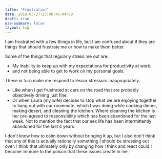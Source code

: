 ```yaml
---
title: "Frustration"
date: 2018-03-27T23:09:46-04:00
draft: true
use-summary: false
layout: log
---
```

I am frustrated with a few things in life, but I am confused about if
they are things that should frustrate me or how to make them better.
<!--more-->



Some of the things that regularly stress me out are:
- My inability to keep up with my expectations for productivity at work. 
- and not being able to get to work on my personal goals.

These in turn make me respond to lessor stressors inappropriately.

- Like when I get frustrated at cars on the road that are probably 
  objectively driving just fine.
- Or when Laura (my wife) decides to stop what we are enjoying
  together to hang out with our roommate, which I was doing while
  cooking dinner, making desert, and cleaning the kitchen. Where
  cleaning the kitchen is her pre-agreed to responsibility which has
  been abandoned for the last week. Not to mention the fact that our
  sex life has been intermittently abandoned for the last 4 years.
  
I don't know how to calm down without bringing it up, but I also don't
think that any of this is actually rationally something I should be
stressing out over. I think that ultimately only by changing how I
think and react could I become immune to the poison that these issues
create in me.
